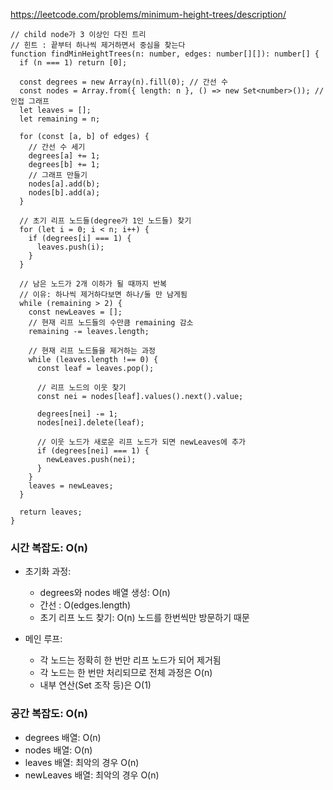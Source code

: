 https://leetcode.com/problems/minimum-height-trees/description/

<!-- 1. degrees[]: 각 노드의 간선 수 저장
2. nodes[]: 각 노드의 인접 노드 저장 (Set 사용)
3. leaves[]: 현재 처리할 리프 노드들 저장
4. newLeaves[]: 다음 단계의 리프 노드들 저장 -->

```tsx
// child node가 3 이상인 다진 트리
// 힌트 : 끝부터 하나씩 제거하면서 중심을 찾는다
function findMinHeightTrees(n: number, edges: number[][]): number[] {
  if (n === 1) return [0];

  const degrees = new Array(n).fill(0); // 간선 수
  const nodes = Array.from({ length: n }, () => new Set<number>()); // 인접 그래프
  let leaves = [];
  let remaining = n;

  for (const [a, b] of edges) {
    // 간선 수 세기
    degrees[a] += 1;
    degrees[b] += 1;
    // 그래프 만들기
    nodes[a].add(b);
    nodes[b].add(a);
  }

  // 초기 리프 노드들(degree가 1인 노드들) 찾기
  for (let i = 0; i < n; i++) {
    if (degrees[i] === 1) {
      leaves.push(i);
    }
  }

  // 남은 노드가 2개 이하가 될 때까지 반복
  // 이유: 하나씩 제거하다보면 하나/둘 만 남게됨
  while (remaining > 2) {
    const newLeaves = [];
    // 현재 리프 노드들의 수만큼 remaining 감소
    remaining -= leaves.length;

    // 현재 리프 노드들을 제거하는 과정
    while (leaves.length !== 0) {
      const leaf = leaves.pop();

      // 리프 노드의 이웃 찾기
      const nei = nodes[leaf].values().next().value;

      degrees[nei] -= 1;
      nodes[nei].delete(leaf);

      // 이웃 노드가 새로운 리프 노드가 되면 newLeaves에 추가
      if (degrees[nei] === 1) {
        newLeaves.push(nei);
      }
    }
    leaves = newLeaves;
  }

  return leaves;
}
```

### 시간 복잡도: O(n)

- 초기화 과정:

  - degrees와 nodes 배열 생성: O(n)
  - 간선 : O(edges.length)
  - 초기 리프 노드 찾기: O(n) 노드를 한번씩만 방문하기 때문

- 메인 루프:
  - 각 노드는 정확히 한 번만 리프 노드가 되어 제거됨
  - 각 노드는 한 번만 처리되므로 전체 과정은 O(n)
  - 내부 연산(Set 조작 등)은 O(1)

### 공간 복잡도: O(n)

- degrees 배열: O(n)
- nodes 배열: O(n)
- leaves 배열: 최악의 경우 O(n)
- newLeaves 배열: 최악의 경우 O(n)
